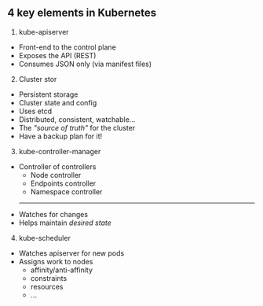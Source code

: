 ## 4 key elements in Kubernetes

1. kube-apiserver

- Front-end to the control plane
- Exposes the API (REST)
- Consumes JSON only (via manifest files)

2. Cluster stor

- Persistent storage
- Cluster state and config
- Uses etcd
- Distributed, consistent, watchable...
- The _"source of truth"_ for the cluster
- Have a backup plan for it!

3. kube-controller-manager

- Controller of controllers
  - Node controller
  - Endpoints controller
  - Namespace controller
  - ---
- Watches for changes
- Helps maintain _desired state_

4. kube-scheduler

- Watches apiserver for new pods
- Assigns work to nodes
  - affinity/anti-affinity
  - constraints
  - resources
  - ...

